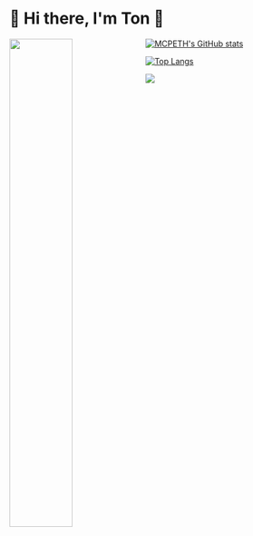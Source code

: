 # 🌳 Hi there, I'm Ton 👋


<img align="left" width="47%" src="https://github-readme-stats.vercel.app/api?username=MCPETH&theme=radical" />

[![MCPETH's GitHub stats](https://github-readme-stats.vercel.app/api?username=MCPETH&theme=radical)](https://github.com/MCPETH)

[![Top Langs](https://github-readme-stats.vercel.app/api/top-langs/?username=MCPETH&layout=compact&theme=radical)](https://github.com/MCPETH)

[<img src="https://img.shields.io/badge/Personal%20Site-mcpeth.com-green">](https://mcpeth.com)
